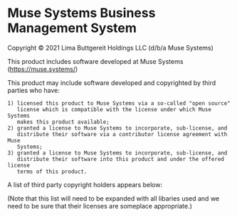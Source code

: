 
# Muse Systems Business Management System

Copyright © 2021 Lima Buttgereit Holdings LLC (d/b/a Muse Systems)

This product includes software developed at Muse Systems (<https://muse.systems/>)

This product may include software developed and copyrighted by third parties who
have:

    1) licensed this product to Muse Systems via a so-called "open source"
       license which is compatible with the license under which Muse Systems
       makes this product available;
    2) granted a license to Muse Systems to incorporate, sub-license, and
       distribute their software via a contributor license agreement with Muse
       Systems;
    3) granted a license to Muse Systems to incorporate, sub-license, and
       distribute their software into this product and under the offered license
       terms of this product.

A list of third party copyright holders appears below:

(Note that this list will need to be expanded with all libaries used and we need
to be sure that their licenses are someplace appropriate.)
